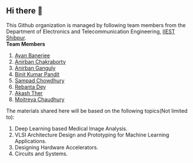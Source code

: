 ## Hi there 👋
This Github organization is managed by following team members from the Department of Electronics and Telecommunication Engineering, [IIEST Shibpur](https://www.iiests.ac.in/).\
**Team Members**
1. [Ayan Banerjee](https://www.iiests.ac.in/IIEST/Faculty/telecom-ayan/)
2. [Anirban Chakraborty](https://github.com/AnirbanVLSI)
3. [Anirban Ganguly](https://github.com/gangulya210)
4. [Binit Kumar Pandit](https://github.com/BinitPandit94)
5. [Sampad Chowdhury](https://github.com/SampadChowdhury)
6. [Rebanta Dey](https://github.com/Rebantadey)
7. [Akash Ther](https://github.com/AKASHTHER)
8. [Moitreya Chaudhury](https://github.com/sidhp1998)

The materials shared here will be based on the following topics(Not limited to):
1. Deep Learning based Medical Image Analysis.
2. VLSI Architecture Design and Prototyping for Machine Learning Applications.
3. Designing Hardware Accelerators.
4. Circuits and Systems.

<!--

**Here are some ideas to get you started:**

🙋‍♀️ A short introduction - what is your organization all about?
🌈 Contribution guidelines - how can the community get involved?
👩‍💻 Useful resources - where can the community find your docs? Is there anything else the community should know?
🍿 Fun facts - what does your team eat for breakfast?
🧙 Remember, you can do mighty things with the power of [Markdown](https://docs.github.com/github/writing-on-github/getting-started-with-writing-and-formatting-on-github/basic-writing-and-formatting-syntax)
-->
